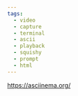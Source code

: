 ```yaml
---
tags:
  - video
  - capture
  - terminal
  - ascii
  - playback
  - squishy
  - prompt
  - html
---
```

https://asciinema.org/